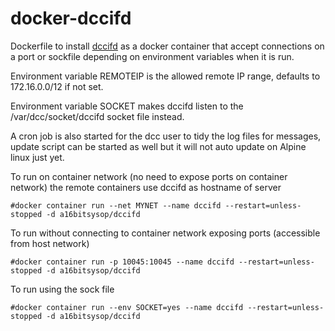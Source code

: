 # docker-dccifd
Dockerfile to install [dccifd](https://www.dcc-servers.net/dcc/) as a docker container that accept connections on a port or sockfile depending on environment variables when it is run.

Environment variable REMOTEIP is the allowed remote IP range, defaults to 172.16.0.0/12 if not set.

Environment variable SOCKET makes dccifd listen to the /var/dcc/socket/dccifd socket file instead.

A cron job is also started for the dcc user to tidy the log files for messages, update script can be started as well but it will not auto update
on Alpine linux just yet.

To run on container network (no need to expose ports on container network) the remote containers use dccifd as hostname of server
```
#docker container run --net MYNET --name dccifd --restart=unless-stopped -d a16bitsysop/dccifd
```

To run without connecting to container network exposing ports (accessible from host network)
```
#docker container run -p 10045:10045 --name dccifd --restart=unless-stopped -d a16bitsysop/dccifd
```

To run using the sock file
```
#docker container run --env SOCKET=yes --name dccifd --restart=unless-stopped -d a16bitsysop/dccifd
```
